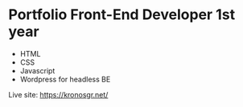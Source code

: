 # Portfolio Front-End Developer 1st year
* HTML
* CSS
* Javascript
* Wordpress for headless BE

Live site: https://kronosgr.net/